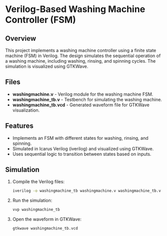 # Verilog-Based Washing Machine Controller (FSM)

## Overview
This project implements a washing machine controller using a finite state machine (FSM) in Verilog. The design simulates the sequential operation of a washing machine, including washing, rinsing, and spinning cycles. The simulation is visualized using GTKWave.

## Files
- **washingmachine.v** - Verilog module for the washing machine FSM.
- **washingmachine_tb.v** - Testbench for simulating the washing machine.
- **washingmachine_tb.vcd** - Generated waveform file for GTKWave visualization.

## Features
- Implements an FSM with different states for washing, rinsing, and spinning.
- Simulated in Icarus Verilog (iverilog) and visualized using GTKWave.
- Uses sequential logic to transition between states based on inputs.

## Simulation
1. Compile the Verilog files:
   ```sh
   iverilog -o washingmachine_tb washingmachine.v washingmachine_tb.v
   ```
2. Run the simulation:
   ```sh
   vvp washingmachine_tb
   ```
3. Open the waveform in GTKWave:
   ```sh
   gtkwave washingmachine_tb.vcd
   ```



